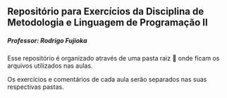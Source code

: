 ## Repositório para Exercícios da Disciplina de Metodologia e Linguagem de Programação II


##### Professor: Rodrigo Fujioka

Esse repositório é organizado através de uma pasta raiz :file_folder: onde ficam os arquivos utilizados nas aulas.

Os exercícios e comentários de cada aula serão separados nas suas respectivas pastas.
